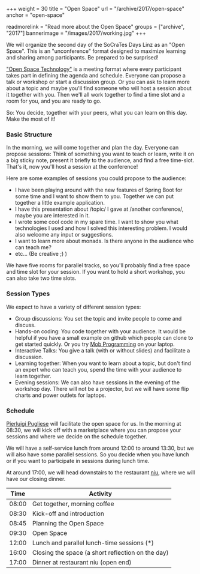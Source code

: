 +++
weight = 30
title = "Open Space"
url = "/archive/2017/open-space"
anchor = "open-space"

readmorelink = "Read more about the Open Space"
groups = ["archive", "2017"]
bannerimage = "/images/2017/working.jpg"
+++

We will organize the second day of the SoCraTes Days Linz as an "Open Space". This is an "unconference" format designed to maximize learning and sharing among participants. Be prepared to be surprised!

<a href="https://en.wikipedia.org/wiki/Open_Space_Technology">"Open Space Technology"</a> is a meeting format where every participant takes part in defining the agenda and schedule. Everyone can propose a talk or workshop or start a discussion group. Or you can ask to learn more about a topic and maybe you'll find someone who will host a session about it together with you. Then we'll all work together to find a time slot and a room for you, and you are ready to go.

So: You decide, together with your peers, what you can learn on this day. Make the most of it!

<!--more-->

<h3>Basic Structure</h3>

In the morning, we will come together and plan the day. Everyone can propose sessions: Think of something you want to teach or learn, write it on a big sticky note, present it briefly to the audience, and find a free time-slot. That's it, now you'll host a session at the conference!

Here are some examples of sessions you could propose to the audience:

* I have been playing around with the new features of Spring Boot for some time and I want to show them to you. Together we can put together a little example application.
* I have this presentation about /topic/ I gave at /another conference/, maybe you are interested in it.
* I wrote some cool code in my spare time. I want to show you what technologies I used and how I solved this interesting problem. I would also welcome any input or suggestions.
* I want to learn more about monads. Is there anyone in the audience who can teach me?
* etc... (Be creative ;) )

We have five rooms for parallel tracks, so you'll probably find a free space and time slot for your session. If you want to hold a short workshop, you can also take two time slots.

<h3>Session Types</h3>

We expect to have a variety of different session types:

* Group discussions: You set the topic and invite people to come and discuss.
* Hands-on coding: You code together with your audience. It would be helpful if you have a small example on github which people can clone to get started quickly. Or you try <a href="https://en.wikipedia.org/wiki/Mob_programming">Mob Programming</a> on your laptop.
* Interactive Talks: You give a talk (with or without slides) and facilitate a discussion.
* Learning together: When you want to learn about a topic, but don't find an expert who can teach you, spend the time with your audience to learn together.
* Evening sessions: We can also have sessions in the evening of the workshop day. There will not be a projector, but we will have some flip charts and power outlets for laptops.

<h3>Schedule</h3>

<a href="http://connexxo.com/">Pierluigi Pugliese</a> will facilitate the open space for us. In the morning at 08:30, we will kick off with a marketplace where you can propose your sessions and where we decide on the schedule together.

We will have a self-service lunch from around 12:00 to around 13:30, but we will also have some parallel sessions. So you decide when you have lunch or if you want to participate in sessions during lunch time.

At around 17:00, we will head downstairs to the restaurant <a href="http://www.niu.at/">niu</a>, where we will have our closing dinner.

| Time | Activity |
|-------|-----------|
| 08:00 | Get together, morning coffee |
| 08:30 | Kick-off and introduction |
| 08:45 | Planning the Open Space |
| 09:30 | Open Space |
| 12:00 | Lunch and parallel lunch-time sessions (*) |
| 16:00 | Closing the space (a short reflection on the day) |
| 17:00 | Dinner at restaurant niu (open end) |
